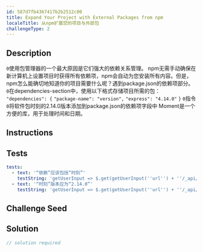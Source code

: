 ```yaml
---
id: 587d7fb4367417b2b2512c00
title: Expand Your Project with External Packages from npm
localeTitle: 从npm扩展您的项目与外部包
challengeType: 2
---
```


## Description
<section id='description'> <code>0</code>使用包管理器的一个最大原因是它们强大的依赖关系管理。 npm无需手动确保在新计算机上设置项目时获得所有依赖项，npm会自动为您安装所有内容。但是，npm怎么能确切地知道你的项目需要什么呢？遇到package.json的依赖项部分。 <code>0</code>在dependencies-section中，使用以下格式存储项目所需的包： 
<code>"dependencies": {</code> 
<code>"package-name": "version",</code> 
<code>"express": "4.14.0"</code> 
<code>}</code> <code>0</code>指令<code>0</code>将软件包时刻的2.14.0版本添加到package.json的依赖项字段中
Moment是一个方便的库，用于处理时间和日期。 
</section>

## Instructions
<section id='instructions'> 

</section>

## Tests
<section id='tests'>

```yml
tests:
  - text: '“依赖”应该包括“时刻”'
    testString: 'getUserInput => $.get(getUserInput(''url'') + ''/_api/package.json'').then(data => { var packJson = JSON.parse(data);  assert.property(packJson.dependencies, ''moment'', ''"dependencies" does not include "moment"''); }, xhr => { throw new Error(xhr.responseText); })'
  - text: '“时刻”版本应为“2.14.0”'
    testString: 'getUserInput => $.get(getUserInput(''url'') + ''/_api/package.json'').then(data => { var packJson = JSON.parse(data);  assert.match(packJson.dependencies.moment, /^[\^\~]?2\.14\.0/, ''Wrong version of "moment" installed. It should be 2.14.0''); }, xhr => { throw new Error(xhr.responseText); })'

```

</section>

## Challenge Seed
<section id='challengeSeed'>

</section>

## Solution
<section id='solution'>

```js
// solution required
```
</section>
